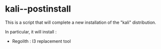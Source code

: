 # kali--postinstall

This is a script that will complete a new installation of the "kali" distribution.

In particular, it will install :
* Regolith : I3 replacement tool

